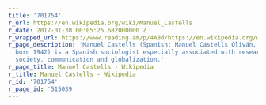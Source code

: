 ```yaml
---
title: '701754'
r_url: https://en.wikipedia.org/wiki/Manuel_Castells
r_date: 2017-01-30 00:05:25.682000000 Z
r_wrapped_url: https://www.reading.am/p/4ABd/https://en.wikipedia.org/wiki/Manuel_Castells
r_page_description: 'Manuel Castells (Spanish: Manuel Castells Oliván, pronounced: [kaˈsteʎs];
  born 1942) is a Spanish sociologist especially associated with research on the information
  society, communication and globalization.'
r_page_title: Manuel Castells - Wikipedia
r_title: Manuel Castells - Wikipedia
r_id: '701754'
r_page_id: '515039'
---
```


